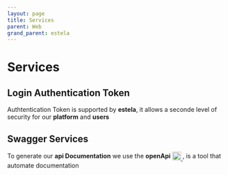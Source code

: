 ```yaml
---
layout: page
title: Services
parent: Web
grand_parent: estela
---
```


# Services

## Login Authentication Token
Authtentication Token is supported by **estela**, it allows a seconde level of security for our **platform** and **users**

## Swagger Services
To generate our **api Documentation** we use the **openApi** <span style="vertical-align: middle"><a href="https://openapi-generator.tech">
    <img width="20" src="https://user-images.githubusercontent.com/109659/40094839-2bc8f2ee-5897-11e8-8092-583c26e4d0df.png">
    </a></span>, is a tool that automate documentation

<!-- authentication token logo -->
<!-- swagger services -->
